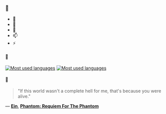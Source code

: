 ### 👋

- 🔭
- 🌱
- 💬
- 📫
- ⚡

#### 🧏

[![Most used languages](https://github-readme-stats-aynah.vercel.app/api/top-langs/?username=aynh&theme=solarized-dark&langs_count=6&layout=compact&hide_title=true)](https://github.com/anuraghazra/github-readme-stats#gh-dark-mode-only)
[![Most used languages](https://github-readme-stats-aynah.vercel.app/api/top-langs/?username=aynh&theme=solarized-light&langs_count=6&layout=compact&hide_title=true)](https://github.com/anuraghazra/github-readme-stats#gh-light-mode-only)

#### 💬

> "If this world wasn't a complete hell for me, that's because you were alive."

&mdash; [**Ein**](https://myanimelist.net/character.php?q=Ein&cat=character), [**Phantom: Requiem For The Phantom**](https://myanimelist.net/search/all?q=Phantom%3A%20Requiem%20For%20The%20Phantom&cat=all)
